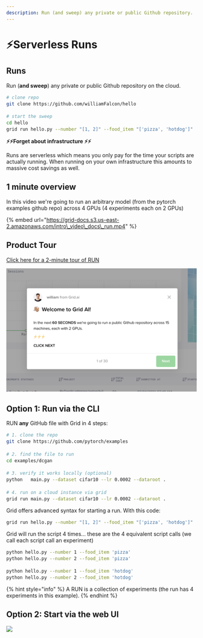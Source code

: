 ```yaml
---
description: Run (and sweep) any private or public Github repository.
---
```


# ⚡Serverless Runs

## Runs

Run \(**and sweep**\) any private or public Github repository on the cloud.  

```bash
# clone repo
git clone https://github.com/williamFalcon/hello

# start the sweep
cd hello
grid run hello.py --number "[1, 2]" --food_item "['pizza', 'hotdog']"
```

**⚡️⚡️Forget about infrastructure ⚡️⚡️**

Runs are serverless which means you only pay for the time your scripts are actually running. When running on your own infrastructure this amounts to massive cost savings as well.

## 1 minute overview

In this video we're going to run an arbitrary model \(from the pytorch examples github repo\) across 4 GPUs \(4 experiments each on 2 GPUs\)

{% embed url="https://grid-docs.s3.us-east-2.amazonaws.com/intro\_video\_docs\_run.mp4" %}

## Product Tour

[Click here for a 2-minute tour of RUN](https://platform.grid.ai/#/dashboard?product_tour_id=226810)

![](../../.gitbook/assets/image%20%2843%29.png)

## Option 1: Run via the CLI

RUN **any** GitHub file with Grid in 4 steps:

```bash
# 1. clone the repo
git clone https://github.com/pytorch/examples

# 2. find the file to run
cd examples/dcgan

# 3. verify it works locally (optional)
python   main.py --dataset cifar10 --lr 0.0002 --dataroot .

# 4. run on a cloud instance via grid
grid run main.py --dataset cifar10 --lr 0.0002 --dataroot .
```

Grid offers advanced syntax for starting a run. With this code:

```bash
grid run hello.py --number "[1, 2]" --food_item "['pizza', 'hotdog']"
```

Grid will run the script 4 times... these are the 4 equivalent script calls \(we call each script call an experiment\)

```bash
python hello.py --number 1 --food_item 'pizza'
python hello.py --number 2 --food_item 'pizza'

python hello.py --number 1 --food_item 'hotdog'
python hello.py --number 2 --food_item 'hotdog'
```

{% hint style="info" %}
A RUN is a collection of experiments \(the run has 4 experiments in this example\).
{% endhint %}

## **Option 2: Start via the web UI**

![](../../.gitbook/assets/run_start.gif)




